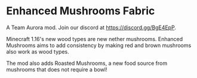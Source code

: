 # Enhanced Mushrooms Fabric
A Team Aurora mod. Join our discord at https://discord.gg/BgE4EpP.

Minecraft 1.16's new wood types are new nether mushrooms. Enhanced Mushrooms aims to add consistency by making red and brown mushrooms also work as wood types.

The mod also adds Roasted Mushrooms, a new food source from mushrooms that does not require a bowl!